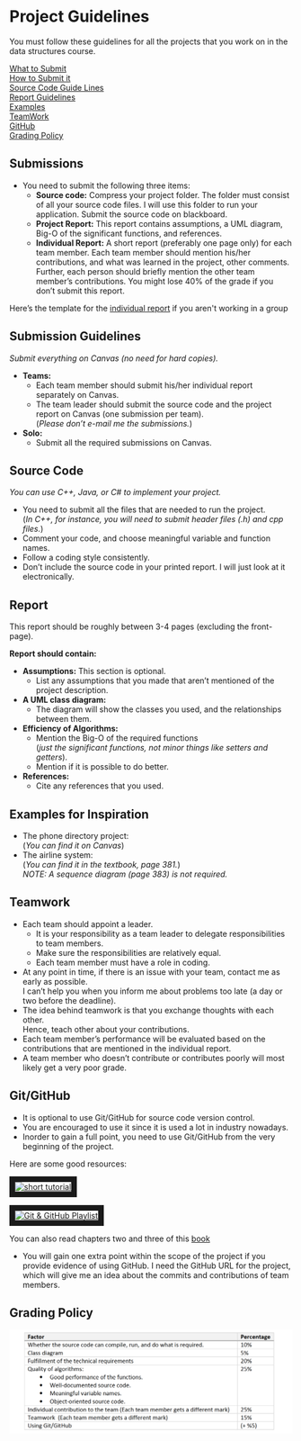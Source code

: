 # Project Guidelines

You must follow these guidelines for all the projects that you work on in the data structures course.

[What to Submit][What to Submit]  
[How to Submit it][How to Submit it]  
[Source Code Guide Lines][Source Code Guide Lines]  
[Report Guidelines][Report Guidelines]  
[Examples][Examples]  
[TeamWork][TeamWork]  
[GitHub][GitHub]  
[Grading Policy][Grading Policy]  


## Submissions  
+ You need to submit the following three items:
  + **Source code:** Compress your project folder. The folder must consist of all your source code
    files. I will use this folder to run your application. Submit the source code on blackboard.
  + **Project Report:** This report contains assumptions, a UML diagram, Big-O of the significant
    functions, and references.
  + **Individual Report:** A short report (preferably one page only) for each team member. Each
    team member should mention his/her contributions, and what was learned in the project,
    other comments. Further, each person should briefly mention the other team member’s
    contributions. You might lose 40% of the grade if you don’t submit this report.

Here’s the template for the [individual report][Individual Report] if you aren't working in a group


## Submission Guidelines  
_Submit everything on Canvas (no need for hard copies)._  
  + **Teams:** 
    + Each team member should submit his/her individual report separately on Canvas. 
    + The team leader should submit the source code and the project report on Canvas (one submission per team).  
      (_Please don’t e-mail me the submissions._) 
  + **Solo:**  
    + Submit all the required submissions on Canvas.
    
## Source Code  
_You can use C++, Java, or C# to implement your project._  
+ You need to submit all the files that are needed to run the project.  
  (_In C++, for instance, you will need to submit header files (.h) and cpp files._)
+ Comment your code, and choose meaningful variable and function names.
+ Follow a coding style consistently.
+ Don’t include the source code in your printed report. I will just look at it electronically.

## Report
This report should be roughly between 3-4 pages (excluding the front-page).  

**Report should contain:**
+ **Assumptions:** This section is optional. 
  + List any assumptions that you made that aren’t mentioned of the project description.
+ **A UML class diagram:** 
  + The diagram will show the classes you used, and the relationships between them.
+ **Efficiency of Algorithms:**
  + Mention the Big-O of the required functions  
    (_just the significant functions, not minor things like setters and getters_). 
  + Mention if it is possible to do better.
+ **References:**
  + Cite any references that you used.

## Examples for Inspiration
+ The phone directory project:  
  (_You can find it on Canvas_)
+ The airline system:  
  (_You can find it in the textbook, page 381._)  
  _NOTE: A sequence diagram (page 383) is not required._

## Teamwork
+ Each team should appoint a leader. 
  + It is your responsibility as a team leader to delegate responsibilities to team members.   
  + Make sure the responsibilities are relatively equal.  
  + Each team member must have a role in coding.  
+ At any point in time, if there is an issue with your team, contact me as early as possible.  
  I can’t help you when you inform me about problems too late (a day or two before the
  deadline).
+ The idea behind teamwork is that you exchange thoughts with each other.  
  Hence, teach other about your contributions.
+ Each team member’s performance will be evaluated based on the contributions that are
  mentioned in the individual report.
+ A team member who doesn’t contribute or contributes poorly will most likely get a very
  poor grade.

## Git/GitHub
+ It is optional to use Git/GitHub for source code version control. 
+ You are encouraged to use it since it is used a lot in industry nowadays. 
+ Inorder to gain a full point, you need to use Git/GitHub from the very beginning of the project.

Here are some good resources:  

  <a href="http://www.youtube.com/watch?feature=player_embedded&v=0fKg7e37bQE
  " target="_blank"><img src="http://img.youtube.com/vi/0fKg7e37bQE/0.jpg" 
  alt="short tutorial" width="240" height="180" border="10" /></a>
  
  <a href="http://www.youtube.com/watch?feature=player_embedded&v=Ytux4IOAR_s&list=PLAwxTw4SYaPk8_-
  6IGxJtD3i2QAu5_s_p " target="_blank"><img src="http://img.youtube.com/vi/Ytux4IOAR_s/0.jpg" 
  alt="Git & GitHub Playlist" width="240" height="180" border="10" /></a> 
  
You can also read chapters two and three of this [book][GitHubBook] 
+ You will gain one extra point within the scope of the project if you provide evidence of
using GitHub. I need the GitHub URL for the project, which will give me an idea about the
commits and contributions of team members.

## Grading Policy
![Grading Factors][Grading Factors]


[Grading Factors]: https://github.com/RedGrinGrumbler/Comp-Sci-303-Spr19/blob/master/Proj2_ResourceFile_GradingFactors.png "GradingFactors.png"
[Individual Report]: https://www.dropbox.com/s/1d6hklx8f1r4amy/personal_report.docx?dl=0
[GitHubBook]: http://git-scm.com/book/en/v2

[What to Submit]: https://github.com/RedGrinGrumbler/Comp-Sci-303-Spr19/new/master#submissions
[How to Submit it]: https://github.com/RedGrinGrumbler/Comp-Sci-303-Spr19/new/master#submission-guidelines
[Source Code Guide Lines]: https://github.com/RedGrinGrumbler/Comp-Sci-303-Spr19/new/master#source-code
[Report Guidelines]: https://github.com/RedGrinGrumbler/Comp-Sci-303-Spr19/new/master#report
[Examples]: https://github.com/RedGrinGrumbler/Comp-Sci-303-Spr19/new/master#examples-for-inspiration
[TeamWork]: https://github.com/RedGrinGrumbler/Comp-Sci-303-Spr19/new/master#teamwork
[GitHub]: https://github.com/RedGrinGrumbler/Comp-Sci-303-Spr19/new/master#gitgithub
[Grading Policy]: https://github.com/RedGrinGrumbler/Comp-Sci-303-Spr19/new/master#grading-policy
